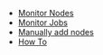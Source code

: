 - [Monitor Nodes](monitor_nodes.md)
- [Monitor Jobs](monitor_jobs.md)
- [Manually add nodes](manually_add_nodes.md)
- [How To](how_to.md)